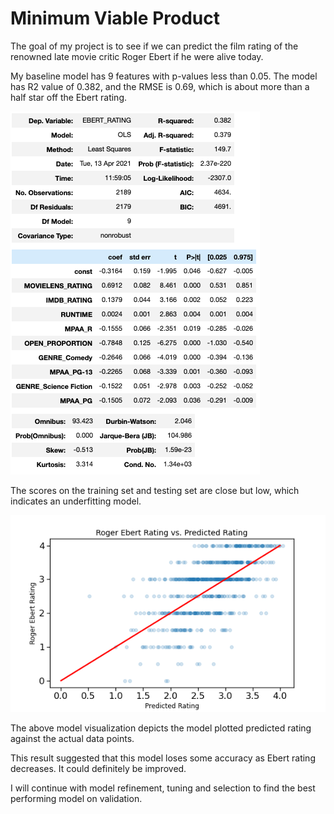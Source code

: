 # Minimum Viable Product

The goal of my project is to see if we can predict the film rating of the renowned late movie critic Roger Ebert if he were alive today.

My baseline model has 9 features with p-values less than 0.05. The model has R2 value of 0.382, and the RMSE is 0.69, which is about more than a half star off the Ebert rating.

![](https://github.com/crystal-ctrl/regression_project/blob/b11b2767d8ffb7472b052b03e54c6b8cbb620fff/Image/baseline_model_stats.png)



The scores on the training set and testing set are close but low, which indicates an underfitting model.

![](/Image/baseline_comparison.png)

The above model visualization depicts the model plotted predicted rating against the actual data points. 

This result suggested that this model loses some accuracy as Ebert rating decreases. It could definitely be improved.

I will continue with model refinement, tuning and selection to find the best performing model on validation.
